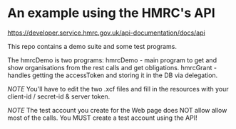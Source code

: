 
# An example using the HMRC's API

https://developer.service.hmrc.gov.uk/api-documentation/docs/api

This repo contains a demo suite and some test programs.

The hmrcDemo is two programs:
hmrcDemo - main program to get and show organisations from the rest calls and get obligations.
hmrcGrant - handles getting the accessToken and storing it in the DB via delegation.

*NOTE* You'll have to edit the two .xcf files and fill in the resources with your client-id / secret-id & server token.


*NOTE* The test account you create for the Web page does NOT allow allow most of the calls. You MUST create a test account using the API!
